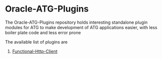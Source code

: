 # Oracle-ATG-Plugins

The Oracle-ATG-Plugins repository holds interesting standalone plugin modules for ATG to make development of ATG applications easier, with less boiler plate code and less error prone

The available list of plugins are

1. [Functional-Http-Client](https://github.com/tshah3016/Oracle-ATG-Plugins/blob/main/FunctionalHttpClient/README.md)
